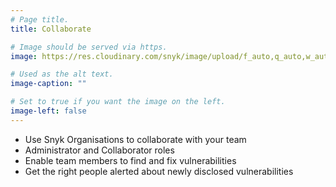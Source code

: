 ```yaml
---
# Page title.
title: Collaborate

# Image should be served via https.
image: https://res.cloudinary.com/snyk/image/upload/f_auto,q_auto,w_auto/v1468839473/features/features-collaborate.png

# Used as the alt text.
image-caption: ""

# Set to true if you want the image on the left.
image-left: false
---
```


* Use Snyk Organisations to collaborate with your team
* Administrator and Collaborator roles
* Enable team members to find and fix vulnerabilities
* Get the right people alerted about newly disclosed vulnerabilities
